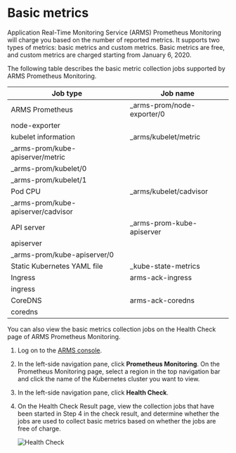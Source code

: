# Basic metrics

Application Real-Time Monitoring Service \(ARMS\) Prometheus Monitoring will charge you based on the number of reported metrics. It supports two types of metrics: basic metrics and custom metrics. Basic metrics are free, and custom metrics are charged starting from January 6, 2020.

The following table describes the basic metric collection jobs supported by ARMS Prometheus Monitoring.

|Job type|Job name|
|--------|--------|
|ARMS Prometheus|\_arms-prom/node-exporter/0|
|node-exporter|
|kubelet information|\_arms/kubelet/metric|
|\_arms-prom/kube-apiserver/metric|
|\_arms-prom/kubelet/0|
|\_arms-prom/kubelet/1|
|Pod CPU|\_arms/kubelet/cadvisor|
|\_arms-prom/kube-apiserver/cadvisor|
|API server|\_arms-prom-kube-apiserver|
|apiserver|
|\_arms-prom/kube-apiserver/0|
|Static Kubernetes YAML file|\_kube-state-metrics|
|Ingress|arms-ack-ingress|
|ingress|
|CoreDNS|arms-ack-coredns|
|coredns|

You can also view the basic metrics collection jobs on the Health Check page of ARMS Prometheus Monitoring.

1.  Log on to the [ARMS console](https://arms-intl.console.aliyun.com/).
2.  In the left-side navigation pane, click **Prometheus Monitoring**. On the Prometheus Monitoring page, select a region in the top navigation bar and click the name of the Kubernetes cluster you want to view.
3.  In the left-side navigation pane, click **Health Check**.
4.  On the Health Check Result page, view the collection jobs that have been started in Step 4 in the check result, and determine whether the jobs are used to collect basic metrics based on whether the jobs are free of charge.

    ![Health Check](../images/p75078.png)


